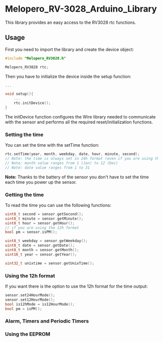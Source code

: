 # Melopero_RV-3028_Arduino_Library

This library provides an easy access to the RV3028 rtc functions.

## Usage

First you need to import the library and create the device object:

```C++
#include "Melopero_RV3028.h"

Melopero_RV3028 rtc;
```

Then you have to initialize the device inside the setup function:

```C++
...

void setup(){
    ...
    rtc.initDevice();
}

```

The initDevice function configures the Wire library needed to communicate with the sensor and performs all the required reset/initialization functions.

### Setting the time

You can set the time with the setTime function:

```C++
rtc.setTime(year, month, weekday, date, hour, minute, second);
// Note: the time is always set in 24h format (even if you are using the 12 hour format)
// Note: month value ranges from 1 (Jan) to 12 (Dec)
// Note: date value ranges from 1 to 31

```

**Note:** Thanks to the battery of the sensor you don't have to set the time each time you power up the sensor.

### Getting the time

To read the time you can use the following functions:

```C++
uint8_t second = sensor.getSecond();
uint8_t minute = sensor.getMinute();
uint8_t hour = sensor.getHour();
// if you are using the 12h format
bool pm = sensor.isPM();

uint8_t weekday = sensor.getWeekday();
uint8_t date = sensor.getDate();
uint8_t month = sensor.getMonth();
uint16_t year = sensor.getYear();

uint32_t unixtime = sensor.getUnixTime();
```

### Using the 12h format

If you want there is the option to use the 12h format for the time output:

```C++
sensor.set24HourMode();
sensor.set12HourMode();
bool is12hMode = is12HourMode();
bool pm = isPM();
```

### Alarm, Timers and Periodic Timers

### Using the EEPROM